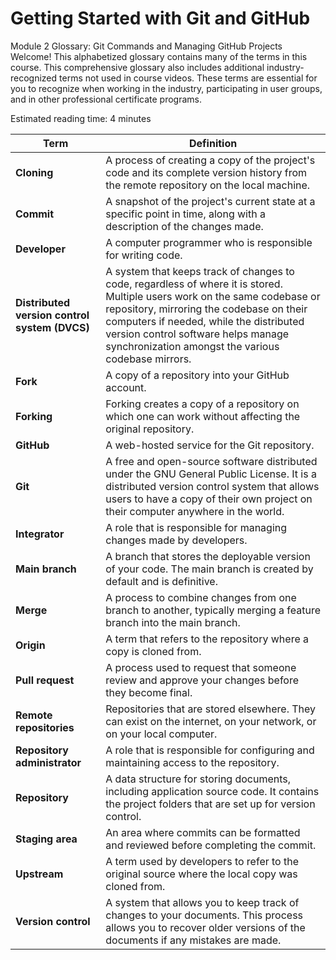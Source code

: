 # Getting Started with Git and GitHub

Module 2 Glossary: Git Commands and Managing GitHub Projects
Welcome! This alphabetized glossary contains many of the terms in this course. This comprehensive glossary also includes additional industry-recognized terms not used in course videos. These terms are essential for you to recognize when working in the industry, participating in user groups, and in other professional certificate programs.

Estimated reading time: 4 minutes

| **Term** | **Definition** |
|-----------|----------------|
| **Cloning** | A process of creating a copy of the project's code and its complete version history from the remote repository on the local machine. |
| **Commit** | A snapshot of the project's current state at a specific point in time, along with a description of the changes made. |
| **Developer** | A computer programmer who is responsible for writing code. |
| **Distributed version control system (DVCS)** | A system that keeps track of changes to code, regardless of where it is stored. Multiple users work on the same codebase or repository, mirroring the codebase on their computers if needed, while the distributed version control software helps manage synchronization amongst the various codebase mirrors. |
| **Fork** | A copy of a repository into your GitHub account. |
| **Forking** | Forking creates a copy of a repository on which one can work without affecting the original repository. |
| **GitHub** | A web-hosted service for the Git repository. |
| **Git** | A free and open-source software distributed under the GNU General Public License. It is a distributed version control system that allows users to have a copy of their own project on their computer anywhere in the world. |
| **Integrator** | A role that is responsible for managing changes made by developers. |
| **Main branch** | A branch that stores the deployable version of your code. The main branch is created by default and is definitive. |
| **Merge** | A process to combine changes from one branch to another, typically merging a feature branch into the main branch. |
| **Origin** | A term that refers to the repository where a copy is cloned from. |
| **Pull request** | A process used to request that someone review and approve your changes before they become final. |
| **Remote repositories** | Repositories that are stored elsewhere. They can exist on the internet, on your network, or on your local computer. |
| **Repository administrator** | A role that is responsible for configuring and maintaining access to the repository. |
| **Repository** | A data structure for storing documents, including application source code. It contains the project folders that are set up for version control. |
| **Staging area** | An area where commits can be formatted and reviewed before completing the commit. |
| **Upstream** | A term used by developers to refer to the original source where the local copy was cloned from. |
| **Version control** | A system that allows you to keep track of changes to your documents. This process allows you to recover older versions of the documents if any mistakes are made. |
